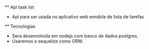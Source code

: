 ** Api task list

- Api para ser usada no aplicativo web  emobile de lista de tarefas

** Tecnologias
- Sera desenvolvida em nodejs com banco de dados postgres.
- Usaremos o sequelize como ORM.


